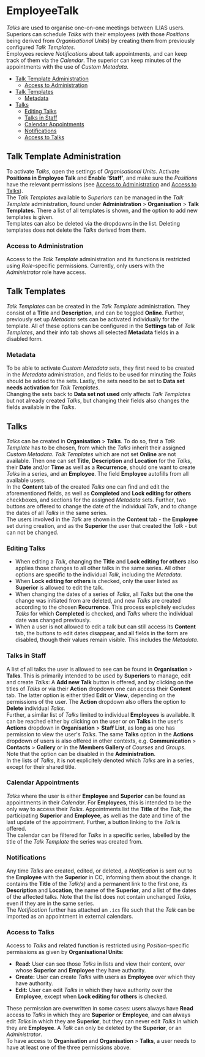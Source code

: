 # EmployeeTalk

_Talks_ are used to organise one-on-one meetings between ILIAS users. Superiors
can schedule _Talks_ with their employees (with those _Positions_ being derived
from _Organisational Units_) by creating them from previously configured
_Talk Templates_.<br>
Employees recieve _Notifications_ about talk appointments,
and can keep track of them via the _Calendar_. The superior can keep minutes
of the appointments with the use of _Custom Metadata_.

* [Talk Template Administration](#talk-template-administration)
  * [Access to Administration](#access-to-administration)
* [Talk Templates](#talk-templates)
  * [Metadata](#metadata)
* [Talks](#talks)
  * [Editing Talks](#editing-talks)
  * [Talks in Staff](#talks-in-staff)
  * [Calendar Appointments](#calendar-appointments)
  * [Notifications](#notifications)
  * [Access to Talks](#access-to-talks)


## Talk Template Administration

To activate _Talks_, open the settings of _Organisational Units_. Activate
**Positions in Employee Talk** and **Enable ‘Staff’**, and make sure the
_Positions_ have the relevant permissions (see 
[Access to Administration](#access-to-administration) and
[Access to Talks](#access-to-talks)).<br>
The _Talk Templates_ available to _Superiors_ can be managed in the
_Talk Template_ administration, found under **Administration** > 
**Organisation** > **Talk Templates**. There a list of all templates is
shown, and the option to add new templates is given.<br>
Templates can also be deleted via the dropdowns in the list. Deleting
templates does not delete the _Talks_ derived from them. 

### Access to Administration

Access to the _Talk Template_ administration and its functions is restricted
using _Role_-specific permissions. Currently, only users with the _Administrator_
role have access.

## Talk Templates

_Talk Templates_ can be created in the _Talk Template_ administration. They
consist of a **Title** and **Description**, and can be toggled **Online**. Further,
previously set up _Metadata_ sets can be activated individually for the
template. All of these options can be configured in the **Settings** tab
of _Talk Templates_, and their info tab shows all selected **Metadata** fields
in a disabled form.

### Metadata

To be able to activate _Custom Metadata_ sets, they first need to be created
in the _Metadata_ administration, and fields to be used for minuting the 
_Talks_ should be added to the sets. Lastly, the sets need to be set to
**Data set needs activation** for _Talk Templates_.<br>
Changing the sets back to **Data set not used** only affects _Talk Templates_
but not already created _Talks_, but changing their fields also changes the 
fields available in the _Talks_.

## Talks

_Talks_ can be created in **Organisation** > **Talks**. To do so, first a _Talk
Template_ has to be chosen, from which the _Talks_ inherit their assigned
_Custom Metadata_. _Talk Templates_ which are not set **Online** are not
available. Then one can set **Title**, **Description** and **Location**
for the _Talks_, their **Date** and/or **Time** as well as a **Recurrence**,
should one want to create _Talks_ in a series, and an **Employee**. The
field **Employee** autofills from all available users.<br>
In the **Content** tab of the created _Talks_ one can find and edit the
aforementioned fields, as well as **Completed** and **Lock editing for 
others** checkboxes, and sections for the assigned _Metadata_ sets. Further,
two buttons are offered to change the date of the individual _Talk_, and
to change the dates of all _Talks_ in the same series.<br>
The users involved in the _Talk_ are shown in the **Content** tab - the 
**Employee** set during creation, and as the **Superior** the user that
created the _Talk_ - but can not be changed.

### Editing Talks

* When editing a _Talk_, changing the **Title** and **Lock editing for others**
also applies those changes to all other talks in the same series. All other
options are specific to the individual _Talk_, including the _Metadata_.
* When **Lock editing for others** is checked, only the user listed as 
**Superior** is allowed to edit the talk.
* When changing the dates of a series of _Talks_, all _Talks_ but the one
the change was initiated from are deleted, and new _Talks_ are created
according to the chosen **Recurrence**. This process explicitely excludes 
_Talks_ for which **Completed** is checked, and _Talks_ where the individual
date was changed previously.
* When a user is not allowed to edit a talk but can still access its **Content**
tab, the buttons to edit dates disappear, and all fields in the form are
disabled, though their values remain visible. This includes the _Metadata_.

### Talks in Staff

A list of all talks the user is allowed to see can be found in **Organisation** >
**Talks**. This is primarily intended to be used by **Superiors** to manage,
edit and create _Talks_: A **Add new Talk** button is offered, and by clicking
on the titles of _Talks_ or via their **Action** dropdown one can access their
**Content** tab. The latter option is either titled **Edit** or **View**, 
depending on the permissions of the user. The **Action** dropdown also
offers the option to **Delete** individual _Talks_.<br>
Further, a similar list of _Talks_ limited to individual **Employees**
is available. It can be reached either by clicking on the user or on **Talks**
in the user's **Actions** dropdown in **Organisation** > **Staff List**,
as long as one has permission to view the user's _Talks_.
The same **Talks** option in the **Actions** dropdown of users is also
offered in other contexts, e.g. **Communication** > **Contacts** > **Gallery**
or in the **Members Gallery** of _Courses_ and _Groups_. Note that the option
can be disabled in the **Administration**.<br>
In the lists of _Talks_, it is not explicitely denoted which _Talks_ are
in a series, except for their shared title.

### Calendar Appointments

_Talks_ where the user is either **Employee** and **Superior** can be found
as appointments in their _Calendar_. For **Employees**, this is intended to
be the only way to access their _Talks_. Appointments list the **Title**
of the _Talk_, the participating **Superior** and **Employee**, as well as
the date and time of the last update of the appointment. Further, a button
linking to the _Talk_ is offered.<br>
The calendar can be filtered for _Talks_ in a specific series, labelled by
the title of the _Talk Template_ the series was created from.

### Notifications

Any time _Talks_ are created, edited, or deleted, a _Notification_ is sent
out to the **Employee** with the **Superior** in CC, informing them about
the change. It contains the **Title** of the _Talk(s)_ and a permanent link to
the first one, its **Description** and **Location**, the name of the **Superior**,
and a list of the dates of the affected talks. Note that the list does not
contain unchanged _Talks_, even if they are in the same series.<br>
The _Notification_ further has attached an `.ics` file such that the _Talk_
can be imported as an appointment in external calendars.

### Access to Talks

Access to _Talks_ and related function is restricted using _Position_-specific
permissions as given by **Organisational Units**:

* **Read:** User can see those _Talks_ in lists and view their content, over
whose **Superior** and **Employee** they have authority. 
* **Create:** User can create _Talks_ with users as **Employee**
over which they have authority.
* **Edit:** User can edit _Talks_ in which they have authority over the
**Employee**, except when **Lock editing for others** is checked.

These permission are overwritten in some cases: users always have **Read** access
to _Talks_ in which they are **Superior** or **Employee**, and can always
edit _Talks_ in which they are **Superior**, but they can never edit _Talks_
in which they are **Employee**. A _Talk_ can only be deleted by the
**Superior**, or an _Administrator_.<br>
To have access to **Organisation** and **Organisation** > **Talks**, a user
needs to have at least one of the three permissions above.